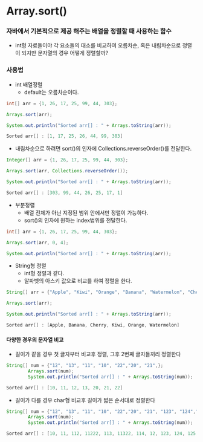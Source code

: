 # Array.sort()
### 자바에서 기본적으로 제공 해주는 배열을 정렬할 때 사용하는 함수
 - int형 자료들이야 각 요소들의 대소를 비교하여 오름차순, 혹은 내림차순으로 정렬이 되지만 문자열의 경우 어떻게 정렬할까?

### 사용법
- int 배열정렬
  - default는 오름차순이다.
```java
int[] arr = {1, 26, 17, 25, 99, 44, 303};

Arrays.sort(arr);

System.out.println("Sorted arr[] : " + Arrays.toString(arr));
```
```java
Sorted arr[] : [1, 17, 25, 26, 44, 99, 303]
```

  - 내림차순으로 하려면 sort()의 인자에 Collections.reverseOrder()를 전달한다.
```java
Integer[] arr = {1, 26, 17, 25, 99, 44, 303};

Arrays.sort(arr, Collections.reverseOrder());

System.out.println("Sorted arr[] : " + Arrays.toString(arr));
```
```java
Sorted arr[] : [303, 99, 44, 26, 25, 17, 1]
```
- 부분정렬
   - 배열 전체가 아닌 지정된 범위 안에서만 정렬이 가능하다.
   - sort()의 인자에 원하는 index범위를 전달한다.
```java
int[] arr = {1, 26, 17, 25, 99, 44, 303};

Arrays.sort(arr, 0, 4);

System.out.println("Sorted arr[] : " + Arrays.toString(arr));
```
- String형 정렬
  - int형 정렬과 같다.
  - 알파벳의 아스키 값으로 비교를 하여 정렬을 한다.
```java
String[] arr = {"Apple", "Kiwi", "Orange", "Banana", "Watermelon", "Cherry"};

Arrays.sort(arr);

System.out.println("Sorted arr[] : " + Arrays.toString(arr));
```
```java
Sorted arr[] : [Apple, Banana, Cherry, Kiwi, Orange, Watermelon]
```
#### 다양한 경우의 문자열 비교 
- 길이가 같을 경우 첫 글자부터 비교후 정렬, 그후 2번째 글자들끼리 정렬한다
```java
String[] num = {"12", "13", "11", "10", "22","20", "21",};
		Arrays.sort(num);
		System.out.println("Sorted arr[] : " + Arrays.toString(num));
```
```java
Sorted arr[] : [10, 11, 12, 13, 20, 21, 22]
```
- 길이가 다를 경우 char형 비교후 길이가 짧은 순서대로 정렬한다
```java
String[] num = {"12", "13", "11", "10", "22","20", "21", "123", "124","125","126", "112", "113","114","11222","11322"};
		Arrays.sort(num);
		System.out.println("Sorted arr[] : " + Arrays.toString(num));
 ```
```java
Sorted arr[] : [10, 11, 112, 11222, 113, 11322, 114, 12, 123, 124, 125, 126, 13, 20, 21, 22]
```
